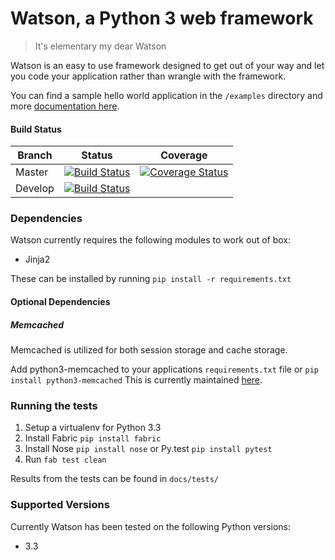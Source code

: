 # Watson, a Python 3 web framework

> It's elementary my dear Watson

Watson is an easy to use framework designed to get out of your way and let you code your application rather than wrangle with the framework.

You can find a sample hello world application in the `/examples` directory and more [documentation here][3].

#### Build Status

Branch | Status | Coverage
------------ | ------------- | -------------
Master | [![Build Status](https://api.travis-ci.org/simoncoulton/watson.png?branch=master)](https://travis-ci.org/simoncoulton/watson) | [![Coverage Status](https://coveralls.io/repos/simoncoulton/watson/badge.png)](https://coveralls.io/r/simoncoulton/watson)
Develop | [![Build Status](https://api.travis-ci.org/simoncoulton/watson.png?branch=develop)](https://travis-ci.org/simoncoulton/watson) |

### Dependencies

Watson currently requires the following modules to work out of box:

* Jinja2

These can be installed by running `pip install -r requirements.txt`

#### Optional Dependencies

##### Memcached

Memcached is utilized for both session storage and cache storage.

Add python3-memcached to your applications `requirements.txt` file or `pip install python3-memcached`
This is currently maintained [here][1].

### Running the tests

1. Setup a virtualenv for Python 3.3
2. Install Fabric `pip install fabric`
3. Install Nose `pip install nose` or Py.test `pip install pytest`
4. Run `fab test clean`

Results from the tests can be found in `docs/tests/`

### Supported Versions
Currently Watson has been tested on the following Python versions:

* 3.3

[1]: http://pypi.python.org/pypi/python3-memcached/
[2]: https://github.com/andymccurdy/redis-py
[3]: http://simoncoulton.github.com/watson

